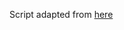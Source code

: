 Script adapted from [here](https://github.com/patchwork-systems/polybar_prayertimes_custom_script/blob/master/check-athan)
